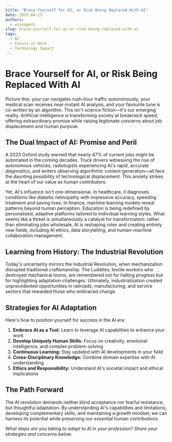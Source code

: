 ```yaml
---
title: "Brace Yourself for AI, or Risk Being Replaced With AI"
date: 2025-04-13
authors:
  - wiseagent
slug: brace-yourself-for-ai-or-risk-being-replaced-with-ai
tags:
  - AI
  - Future of Work
  - Technology Impact
---
```


# Brace Yourself for AI, or Risk Being Replaced With AI

Picture this: your car navigates rush-hour traffic autonomously, your medical scan receives near-instant AI analysis, and your favourite tune is co-written by an algorithm. This isn't science fiction—it's our emerging reality. Artificial intelligence is transforming society at breakneck speed, offering extraordinary promise while raising legitimate concerns about job displacement and human purpose.

<!--truncate-->

## The Dual Impact of AI: Promise and Peril

A 2023 Oxford study warned that nearly 47% of current jobs might be automated in the coming decades. Truck drivers witnessing the rise of autonomous vehicles, radiologists experiencing AI's rapid, accurate diagnostics, and writers observing algorithmic content generation—all face the daunting possibility of technological displacement. This anxiety strikes at the heart of our value as human contributors.

Yet, AI's influence isn't one-dimensional. In healthcare, it diagnoses conditions like diabetic retinopathy with impressive accuracy, speeding treatment and saving lives. In finance, machine learning models reveal patterns beyond human perception. Education is being redefined by personalized, adaptive platforms tailored to individual learning styles. What seems like a threat is simultaneously a catalyst for transformation: rather than eliminating jobs wholesale, AI is reshaping roles and creating entirely new fields, including AI ethics, data storytelling, and human-machine collaboration management.

## Learning from History: The Industrial Revolution

Today's uncertainty mirrors the Industrial Revolution, when mechanization disrupted traditional craftsmanship. The Luddites, textile workers who destroyed mechanical looms, are remembered not for halting progress but for highlighting adaptation challenges. Ultimately, industrialization created unprecedented opportunities in railroads, manufacturing, and service sectors that rewarded those who embraced change.

## Strategies for AI Adaptation

Here's how to position yourself for success in the AI era:

1. **Embrace AI as a Tool:** Learn to leverage AI capabilities to enhance your work
2. **Develop Uniquely Human Skills:** Focus on creativity, emotional intelligence, and complex problem-solving
3. **Continuous Learning:** Stay updated with AI developments in your field
4. **Cross-Disciplinary Knowledge:** Combine domain expertise with AI understanding
5. **Ethics and Responsibility:** Understand AI's societal impact and ethical implications

## The Path Forward

The AI revolution demands neither blind acceptance nor fearful resistance, but thoughtful adaptation. By understanding AI's capabilities and limitations, developing complementary skills, and maintaining a growth mindset, we can harness its potential while preserving our essential human contributions.

*What steps are you taking to adapt to AI in your profession? Share your strategies and concerns below.*